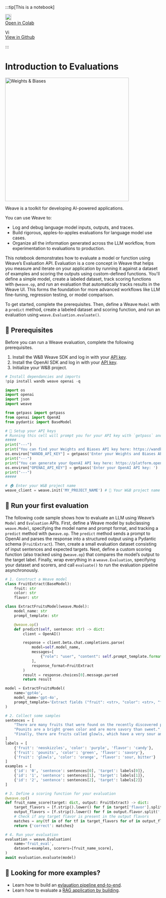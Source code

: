 

:::tip[This is a notebook]

<a href="https://colab.research.google.com/github/wandb/weave/blob/master/docs/./notebooks/Intro_to_Weave_Hello_Eval.ipynb" target="_blank" rel="noopener noreferrer" class="navbar__item navbar__link button button--secondary button--med margin-right--sm notebook-cta-button"><div><img src="https://upload.wikimedia.org/wikipedia/commons/archive/d/d0/20221103151430%21Google_Colaboratory_SVG_Logo.svg" alt="Open In Colab" height="20px" /><div>Open in Colab</div></div></a>

<a href="https://github.com/wandb/weave/blob/master/docs/./notebooks/Intro_to_Weave_Hello_Eval.ipynb" target="_blank" rel="noopener noreferrer" class="navbar__item navbar__link button button--secondary button--med margin-right--sm notebook-cta-button"><div><img src="https://upload.wikimedia.org/wikipedia/commons/9/91/Octicons-mark-github.svg" alt="View in Github" height="15px" /><div>View in Github</div></div></a>

:::


# Introduction to Evaluations

<img src="http://wandb.me/logo-im-png" width="400" alt="Weights & Biases" />

Weave is a toolkit for developing AI-powered applications.

You can use Weave to:
- Log and debug language model inputs, outputs, and traces.
- Build rigorous, apples-to-apples evaluations for language model use cases.
- Organize all the information generated across the LLM workflow, from experimentation to evaluations to production.

This notebook demonstrates how to evaluate a model or function using Weave’s Evaluation API. Evaluation is a core concept in Weave that helps you measure and iterate on your application by running it against a dataset of examples and scoring the outputs using custom-defined functions. You'll define a simple model, create a labeled dataset, track scoring functions with `@weave.op`, and run an evaluation that automatically tracks results in the Weave UI. This forms the foundation for more advanced workflows like LLM fine-tuning, regression testing, or model comparison.

To get started, complete the prerequisites. Then, define a Weave `Model` with a `predict` method, create a labeled dataset and scoring function, and run an evaluation using `weave.Evaluation.evaluate()`.

## 🔑 Prerequisites

Before you can run a Weave evaluation, complete the following prerequisites.

1. Install the W&B Weave SDK and log in with your [API key](https://wandb.ai/settings#api).
2. Install the OpenAI SDK and log in with your [API key](https://platform.openai.com/api-keys).
3. Initialize your W&B project.


```python
# Install dependancies and imports
!pip install wandb weave openai -q

import os
import openai
import json
import weave

from getpass import getpass
from openai import OpenAI
from pydantic import BaseModel

# 🔑 Setup your API keys
# Running this cell will prompt you for your API key with `getpass` and will not echo to the terminal.
#####
print("---")
print("You can find your Weights and Biases API key here: https://wandb.ai/settings#api")
os.environ["WANDB_API_KEY"] = getpass('Enter your Weights and Biases API key: ')
print("---")
print("You can generate your OpenAI API key here: https://platform.openai.com/api-keys")
os.environ["OPENAI_API_KEY"] = getpass('Enter your OpenAI API key: ')
print("---")
#####

# 🏠 Enter your W&B project name
weave_client = weave.init('MY_PROJECT_NAME') # 🐝 Your W&B project name
```

## 🐝 Run your first evaluation

The following code sample shows how to evaluate an LLM using Weave’s `Model` and `Evaluation` APIs. First, define a Weave model by subclassing `weave.Model`, specifying the model name and prompt format, and tracking a `predict` method with `@weave.op`. The `predict` method sends a prompt to OpenAI and parses the response into a structured output using a Pydantic schema (`FruitExtract`). Then, create a small evaluation dataset consisting of input sentences and expected targets. Next, define a custom scoring function (also tracked using `@weave.op`) that compares the model’s output to the target label. Finally,  wrap everything in a `weave.Evaluation`, specifying your dataset and scorers, and call `evaluate()` to run the evaluation pipeline asynchronously.


```python
# 1. Construct a Weave model
class FruitExtract(BaseModel):
    fruit: str
    color: str
    flavor: str

class ExtractFruitsModel(weave.Model):
    model_name: str
    prompt_template: str

    @weave.op()
    def predict(self, sentence: str) -> dict:
        client = OpenAI()

        response = client.beta.chat.completions.parse(
            model=self.model_name,
            messages=[
                {"role": "user", "content": self.prompt_template.format(sentence=sentence)}
            ],
            response_format=FruitExtract
        )
        result = response.choices[0].message.parsed
        return result

model = ExtractFruitsModel(
    name='gpt4o',
    model_name='gpt-4o',
    prompt_template='Extract fields ("fruit": <str>, "color": <str>, "flavor": <str>) as json, from the following text : {sentence}'
)

# 2. Collect some samples
sentences = [
    "There are many fruits that were found on the recently discovered planet Goocrux. There are neoskizzles that grow there, which are purple and taste like candy.",
    "Pounits are a bright green color and are more savory than sweet.",
    "Finally, there are fruits called glowls, which have a very sour and bitter taste which is acidic and caustic, and a pale orange tinge to them."
]
labels = [
    {'fruit': 'neoskizzles', 'color': 'purple', 'flavor': 'candy'},
    {'fruit': 'pounits', 'color': 'green', 'flavor': 'savory'},
    {'fruit': 'glowls', 'color': 'orange', 'flavor': 'sour, bitter'}
]
examples = [
    {'id': '0', 'sentence': sentences[0], 'target': labels[0]},
    {'id': '1', 'sentence': sentences[1], 'target': labels[1]},
    {'id': '2', 'sentence': sentences[2], 'target': labels[2]}
]

# 3. Define a scoring function for your evaluation
@weave.op()
def fruit_name_score(target: dict, output: FruitExtract) -> dict:
    target_flavors = [f.strip().lower() for f in target['flavor'].split(',')]
    output_flavors = [f.strip().lower() for f in output.flavor.split(',')]
    # Check if any target flavor is present in the output flavors
    matches = any(tf in of for tf in target_flavors for of in output_flavors)
    return {'correct': matches}

# 4. Run your evaluation
evaluation = weave.Evaluation(
    name='fruit_eval',
    dataset=examples, scorers=[fruit_name_score],
)
await evaluation.evaluate(model)
```

## 🚀 Looking for more examples?

- Learn how to build an [evlauation pipeline end-to-end](https://weave-docs.wandb.ai/tutorial-eval). 
- Learn how to evaluate a [RAG application by building](https://weave-docs.wandb.ai/tutorial-rag).
